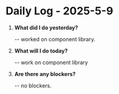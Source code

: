 # Daily Log - 2025-5-9

1. **What did I do yesterday?**
   
   -- worked on component library.

2. **What will I do today?**
   
   -- work on component library

3. **Are there any blockers?**

   -- no blockers.

<!-- 

git add .; git commit -m "daily stand-up"; git push; 
git add .; git commit -m "daily close"; git push; 

-->